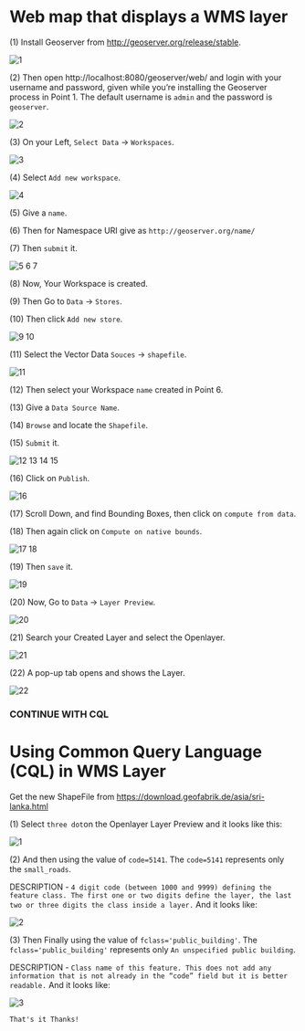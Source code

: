 # Web map that displays a WMS layer

(1) Install Geoserver from http://geoserver.org/release/stable.

![1](img/1.png)

(2) Then open http://localhost:8080/geoserver/web/ and login with your username and password, given while you’re installing the Geoserver process in Point 1. The default username is `admin` and the password is `geoserver`.

![2](img/2.png)

(3) On your Left, `Select Data` → `Workspaces`. 

![3](img/3.png)

(4) Select `Add new workspace`.

![4](img/4.png)

(5) Give a `name`.

(6) Then for Namespace URI give as `http://geoserver.org/name/`

(7) Then `submit` it.

![5 6 7](img/5_6_7.png)

(8) Now, Your Workspace is created.

(9) Then Go to `Data` → `Stores`.

(10) Then click `Add new store`.

![9 10](img/9_10.png)

(11) Select the Vector Data `Souces` → `shapefile`.

![11](img/11.png)

(12) Then select your Workspace `name` created in Point 6.

(13) Give a `Data Source Name`.

(14) `Browse` and locate the `Shapefile`.

(15) `Submit` it.

![12 13 14 15](img/12_13_14_15.png)

(16) Click on `Publish`.

![16](img/16.png)

(17) Scroll Down, and find Bounding Boxes, then click on `compute from data`.

(18) Then again click on `Compute on native bounds`.

![17 18](img/17_18.png)

(19) Then `save` it.

![19](img/19.png)

(20) Now, Go to `Data` → `Layer Preview`.

![20](img/20.png)

(21) Search your Created Layer and select the Openlayer.

![21](img/21.png)

(22) A pop-up tab opens and shows the Layer.

![22](img/22.PNG)

### CONTINUE WITH CQL

# Using Common Query Language (CQL) in WMS Layer

Get the new ShapeFile from https://download.geofabrik.de/asia/sri-lanka.html

(1) Select `three dot`on the Openlayer Layer Preview and it looks like this:
    
![1](CQL/1st.PNG)

(2) And then using the value of `code=5141`. The `code=5141` represents only the `small_roads`.

DESCRIPTION - `4 digit code (between 1000 and 9999) defining the feature class. The first one or
two digits define the layer, the last two or three digits the class inside a layer.` And it looks like:
    
![2](CQL/2nd.PNG)
    
(3) Then Finally using the value of `fclass='public_building'`. The `fclass='public_building'` represents only `An unspecified public building`.

DESCRIPTION - `Class name of this feature. This does not add any information that is not already
in the “code” field but it is better readable.` And it looks like:
    
![3](CQL/3rd.PNG)

```That's it Thanks!```
